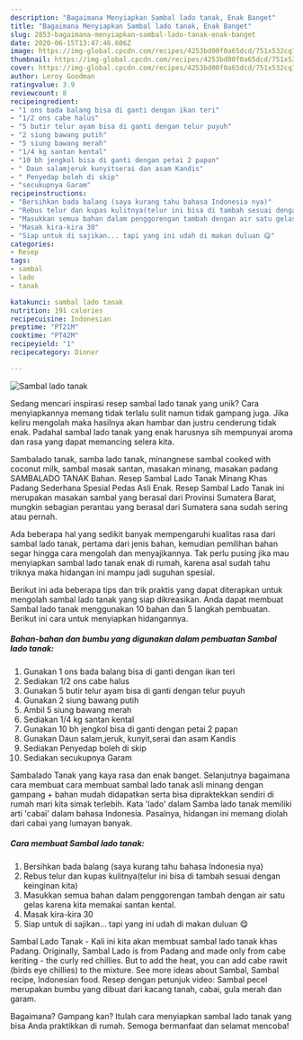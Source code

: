 ```yaml
---
description: "Bagaimana Menyiapkan Sambal lado tanak, Enak Banget"
title: "Bagaimana Menyiapkan Sambal lado tanak, Enak Banget"
slug: 2853-bagaimana-menyiapkan-sambal-lado-tanak-enak-banget
date: 2020-06-15T13:47:46.606Z
image: https://img-global.cpcdn.com/recipes/4253bd00f0a65dcd/751x532cq70/sambal-lado-tanak-foto-resep-utama.jpg
thumbnail: https://img-global.cpcdn.com/recipes/4253bd00f0a65dcd/751x532cq70/sambal-lado-tanak-foto-resep-utama.jpg
cover: https://img-global.cpcdn.com/recipes/4253bd00f0a65dcd/751x532cq70/sambal-lado-tanak-foto-resep-utama.jpg
author: Leroy Goodman
ratingvalue: 3.9
reviewcount: 8
recipeingredient:
- "1 ons bada balang bisa di ganti dengan ikan teri"
- "1/2 ons cabe halus"
- "5 butir telur ayam bisa di ganti dengan telur puyuh"
- "2 siung bawang putih"
- "5 siung bawang merah"
- "1/4 kg santan kental"
- "10 bh jengkol bisa di ganti dengan petai 2 papan"
- " Daun salamjeruk kunyitserai dan asam Kandis"
- " Penyedap boleh di skip"
- "secukupnya Garam"
recipeinstructions:
- "Bersihkan bada balang (saya kurang tahu bahasa Indonesia nya)"
- "Rebus telur dan kupas kulitnya(telur ini bisa di tambah sesuai dengan keinginan kita)"
- "Masukkan semua bahan dalam penggorengan tambah dengan air satu gelas karena kita memakai santan kental."
- "Masak kira-kira 30"
- "Siap untuk di sajikan... tapi yang ini udah di makan duluan 😋"
categories:
- Resep
tags:
- sambal
- lado
- tanak

katakunci: sambal lado tanak 
nutrition: 191 calories
recipecuisine: Indonesian
preptime: "PT21M"
cooktime: "PT42M"
recipeyield: "1"
recipecategory: Dinner

---
```



![Sambal lado tanak](https://img-global.cpcdn.com/recipes/4253bd00f0a65dcd/751x532cq70/sambal-lado-tanak-foto-resep-utama.jpg)

Sedang mencari inspirasi resep sambal lado tanak yang unik? Cara menyiapkannya memang tidak terlalu sulit namun tidak gampang juga. Jika keliru mengolah maka hasilnya akan hambar dan justru cenderung tidak enak. Padahal sambal lado tanak yang enak harusnya sih mempunyai aroma dan rasa yang dapat memancing selera kita.

Sambalado tanak, samba lado tanak, minangnese sambal cooked with coconut milk, sambal masak santan, masakan minang, masakan padang SAMBALADO TANAK Bahan. Resep Sambal Lado Tanak Minang Khas Padang Sederhana Spesial Pedas Asli Enak. Resep Sambal Lado Tanak ini merupakan masakan sambal yang berasal dari Provinsi Sumatera Barat, mungkin sebagian perantau yang berasal dari Sumatera sana sudah sering atau pernah.

Ada beberapa hal yang sedikit banyak mempengaruhi kualitas rasa dari sambal lado tanak, pertama dari jenis bahan, kemudian pemilihan bahan segar hingga cara mengolah dan menyajikannya. Tak perlu pusing jika mau menyiapkan sambal lado tanak enak di rumah, karena asal sudah tahu triknya maka hidangan ini mampu jadi suguhan spesial.


Berikut ini ada beberapa tips dan trik praktis yang dapat diterapkan untuk mengolah sambal lado tanak yang siap dikreasikan. Anda dapat membuat Sambal lado tanak menggunakan 10 bahan dan 5 langkah pembuatan. Berikut ini cara untuk menyiapkan hidangannya.

<!--inarticleads1-->

##### Bahan-bahan dan bumbu yang digunakan dalam pembuatan Sambal lado tanak:

1. Gunakan 1 ons bada balang bisa di ganti dengan ikan teri
1. Sediakan 1/2 ons cabe halus
1. Gunakan 5 butir telur ayam bisa di ganti dengan telur puyuh
1. Gunakan 2 siung bawang putih
1. Ambil 5 siung bawang merah
1. Sediakan 1/4 kg santan kental
1. Gunakan 10 bh jengkol bisa di ganti dengan petai 2 papan
1. Gunakan  Daun salam,jeruk, kunyit,serai dan asam Kandis
1. Sediakan  Penyedap boleh di skip
1. Sediakan secukupnya Garam


Sambalado Tanak yang kaya rasa dan enak banget. Selanjutnya bagaimana cara membuat cara membuat sambal lado tanak asli minang dengan gampang + bahan mudah didapatkan serta bisa dipraktekkan sendiri di rumah mari kita simak terlebih. Kata &#39;lado&#39; dalam Samba lado tanak memiliki arti &#39;cabai&#39; dalam bahasa Indonesia. Pasalnya, hidangan ini memang diolah dari cabai yang lumayan banyak. 

<!--inarticleads2-->

##### Cara membuat Sambal lado tanak:

1. Bersihkan bada balang (saya kurang tahu bahasa Indonesia nya)
1. Rebus telur dan kupas kulitnya(telur ini bisa di tambah sesuai dengan keinginan kita)
1. Masukkan semua bahan dalam penggorengan tambah dengan air satu gelas karena kita memakai santan kental.
1. Masak kira-kira 30
1. Siap untuk di sajikan... tapi yang ini udah di makan duluan 😋


Sambal Lado Tanak - Kali ini kita akan membuat sambal lado tanak khas Padang. Originally, Sambal Lado is from Padang and made only from cabe keriting - the curly red chillies. But to add the heat, you can add cabe rawit (birds eye chillies) to the mixture. See more ideas about Sambal, Sambal recipe, Indonesian food. Resep dengan petunjuk video: Sambal pecel merupakan bumbu yang dibuat dari kacang tanah, cabai, gula merah dan garam. 

Bagaimana? Gampang kan? Itulah cara menyiapkan sambal lado tanak yang bisa Anda praktikkan di rumah. Semoga bermanfaat dan selamat mencoba!
